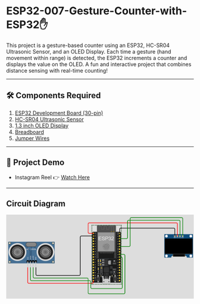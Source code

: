 # ESP32-007-Gesture-Counter-with-ESP32✋
This project is a gesture-based counter using an ESP32, HC-SR04 Ultrasonic Sensor, and an OLED Display. Each time a gesture (hand movement within range) is detected, the ESP32 increments a counter and displays the value on the OLED.  A fun and interactive project that combines distance sensing with real-time counting!

---

## 🛠 Components Required

1. [ESP32 Development Board (30-pin)](https://robocraze.com/products/nodemcu-32-wifi-bluetooth-esp32-development-board30-pin?_pos=3&_psq=ESP32&_ss=e&_v=1.0)
2. [HC-SR04 Ultrasonic Sensor](https://robocraze.com/products/hc-sr-04-ultrasonic-sensor?_pos=2&_psq=HC&_ss=e&_v=1.0)
3. [1.3 inch OLED Display](https://robocraze.com/products/1-3in-oled-display?_pos=6&_psq=oled&_ss=e&_v=1.0)
4. [Breadboard](https://robocraze.com/products/breadboard?_pos=3&_psq=BREADBOARD&_ss=e&_v=1.0)
5. [Jumper Wires](https://robocraze.com/products/f2m-jumper-wires-20cm-40pcs?_pos=1&_psq=JUMPER+WIRES&_ss=e&_v=1.0)

---

## 🎥 Project Demo

* Instagram Reel 👉 [Watch Here](https://www.instagram.com/reel/DOBWmKDE8jk/?igsh=M2Ntb3B1MGRid3pn)

---
## Circuit Diagram
![Gesture Count Circuit](./gesture_count_circuit_diagram.png)

